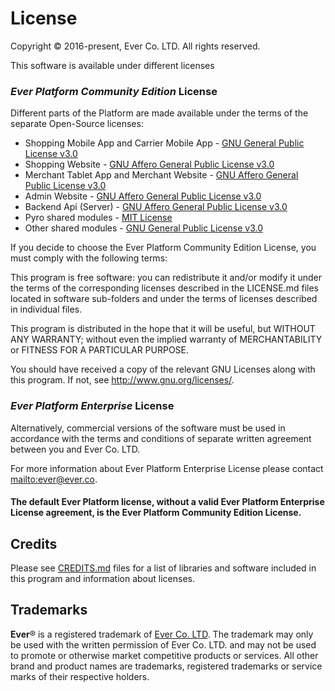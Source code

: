# License

Copyright © 2016-present, Ever Co. LTD. All rights reserved.

This software is available under different licenses

### _Ever Platform Community Edition_ License

Different parts of the Platform are made available under the terms of the separate Open-Source licenses:

-   Shopping Mobile App and Carrier Mobile App - [GNU General Public License v3.0](https://www.gnu.org/licenses/gpl-3.0.txt)
-   Shopping Website - [GNU Affero General Public License v3.0](https://www.gnu.org/licenses/agpl-3.0.txt)
-   Merchant Tablet App and Merchant Website - [GNU Affero General Public License v3.0](https://www.gnu.org/licenses/agpl-3.0.txt)
-   Admin Website - [GNU Affero General Public License v3.0](https://www.gnu.org/licenses/agpl-3.0.txt)
-   Backend Api (Server) - [GNU Affero General Public License v3.0](https://www.gnu.org/licenses/agpl-3.0.txt)
-   Pyro shared modules - [MIT License](https://opensource.org/licenses/MIT)
-   Other shared modules - [GNU General Public License v3.0](https://www.gnu.org/licenses/gpl-3.0.txt)

If you decide to choose the Ever Platform Community Edition License, you must comply with the following terms:

This program is free software: you can redistribute it and/or modify it under the terms of the corresponding licenses described in the LICENSE.md files located in software sub-folders and under the terms of licenses described in individual files.

This program is distributed in the hope that it will be useful, but WITHOUT ANY WARRANTY; without even the implied warranty of MERCHANTABILITY or FITNESS FOR A PARTICULAR PURPOSE.

You should have received a copy of the relevant GNU Licenses along with this program. If not, see http://www.gnu.org/licenses/.

### _Ever Platform Enterprise_ License

Alternatively, commercial versions of the software must be used in accordance with the terms and conditions of separate written agreement between you and Ever Co. LTD.

For more information about Ever Platform Enterprise License please contact <mailto:ever@ever.co>.

#### The default Ever Platform license, without a valid Ever Platform Enterprise License agreement, is the Ever Platform Community Edition License.

## Credits

Please see [CREDITS.md](CREDITS.md) files for a list of libraries and software included in this program and information about licenses.

## Trademarks

**Ever**® is a registered trademark of [Ever Co. LTD](https://ever.co).
The trademark may only be used with the written permission of Ever Co. LTD. and may not be used to promote or otherwise market competitive products or services.
All other brand and product names are trademarks, registered trademarks or service marks of their respective holders.

